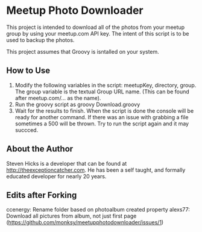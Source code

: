 # Meetup Photo Downloader

This project is intended to download all of the photos from your meetup group by using your meetup.com API key. The intent of this script is to be used to backup the photos.

This project assumes that Groovy is isntalled on your system.

## How to Use

 1. Modify the following variables in the script: meetupKey, directory, group. The group variable is the textual Group URL name. (This can be found after meetup.com/... as the name).
 2. Run the groovy script as groovy Download.groovy
 3. Wait for the results to finish. When the script is done the console will be ready for another command. If there was an issue with grabbing a file sometimes a 500 will be thrown. Try to run the script again and it may succced.

## About the Author

Steven Hicks is a developer that can be found at http://theexceptioncatcher.com. He has been a self taught, and formally educated developer for nearly 20 years.

## Edits after Forking

ccenergy: Rename folder based on photoalbum created property
alexs77: Download all pictures from album, not just first page (https://github.com/monksy/meetupphotodownloader/issues/1)
